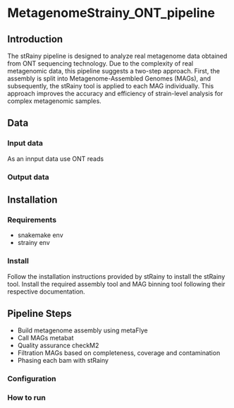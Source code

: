 # MetagenomeStrainy_ONT_pipeline
## Introduction

The stRainy pipeline is designed to analyze real metagenome data obtained from ONT sequencing technology. Due to the complexity of real metagenomic data, this pipeline suggests a two-step approach. First, the assembly is split into Metagenome-Assembled Genomes (MAGs), and subsequently, the stRainy tool is applied to each MAG individually. This approach improves the accuracy and efficiency of strain-level analysis for complex metagenomic samples.

## Data
### Input data
As an innput data use ONT reads
### Output data

## Installation

### Requirements
* snakemake env
* strainy env

### Install
Follow the installation instructions provided by stRainy to install the stRainy tool.
Install the required assembly tool and MAG binning tool following their respective documentation.

## Pipeline Steps
* Build metagenome assembly using metaFlye
* Call MAGs metabat
* Quality assurance checkM2
* Filtration MAGs based on completeness, coverage and contamination
* Phasing each bam with stRainy

### Configuration

### How to run

